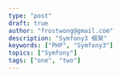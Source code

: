 ```yaml
---
type: "post"
draft: true
author: "frostwong@gmail.com"
description: "Symfony3 框架"
keywords: ["PHP", "Symfony3"]
topics: ["Symfony"]
tags: ["one", "two"]
---
```


